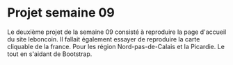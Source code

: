 **Projet semaine 09**
  ==============

Le deuxième projet de la semaine 09 consisté à reproduire la page d'accueil du site leboncoin.
Il fallait également essayer de reproduire la carte cliquable de la france. Pour les région Nord-pas-de-Calais et la Picardie. Le tout en s'aidant de Bootstrap.
